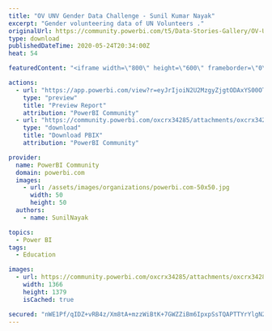```yaml
---
title: "OV UNV Gender Data Challenge - Sunil Kumar Nayak"
excerpt: "Gender volunteering data of UN Volunteers ."
originalUrl: https://community.powerbi.com/t5/Data-Stories-Gallery/OV-UNV-Gender-Data-Challenge-Sunil-Kumar-Nayak/m-p/1116931
type: download
publishedDateTime: 2020-05-24T20:34:00Z
heat: 54

featuredContent: "<iframe width=\"800\" height=\"600\" frameborder=\"0\" src=\"https://app.powerbi.com/view?r=eyJrIjoiN2U2MzgyZjgtODAxYS00OTg5LWFjOWMtNzMwM2M1MzFkYTkxIiwidCI6ImUwMTE5OGU4LWExMzItNDc2OC04OWY4LTNjMGZkNDE2ZjBjNCJ9\"></iframe>"

actions:
  - url: "https://app.powerbi.com/view?r=eyJrIjoiN2U2MzgyZjgtODAxYS00OTg5LWFjOWMtNzMwM2M1MzFkYTkxIiwidCI6ImUwMTE5OGU4LWExMzItNDc2OC04OWY4LTNjMGZkNDE2ZjBjNCJ9"
    type: "preview"
    title: "Preview Report"
    attribution: "PowerBI Community"
  - url: "https://community.powerbi.com/oxcrx34285/attachments/oxcrx34285/DataStoriesGallery/3994/2/OV%20UNV%20Gender%20Data%20Challenge%20-%20Sunil%20Kumar%20Nayak.pbix"
    type: "download"
    title: "Download PBIX"
    attribution: "PowerBI Community"

provider:
  name: PowerBI Community
  domain: powerbi.com
  images:
    - url: /assets/images/organizations/powerbi.com-50x50.jpg
      width: 50
      height: 50
  authors:
    - name: SunilNayak

topics:
  - Power BI
tags:
  - Education

images:
  - url: https://community.powerbi.com/oxcrx34285/attachments/oxcrx34285/DataStoriesGallery/3994/1/DATA.png
    width: 1366
    height: 1379
    isCached: true

secured: "nWE1Pf/qIDZ+vRB4z/Xm8tA+mzzWiBtK+7GWZZiBm6IpxpSsTQAPTTYrYlgN2PGvwkFzixPafrtQtL9HZ5iv2/FOE68eL4qc5cKg42xWTCpJuU5ftOoyIq7e/fZmdQWbZ8xjpDlXER2ifBHo6M5ssFcyLO9fE5SB4M3uZhvN3sfIXaxA2PazV3MndzTsmB+UGaOJQY3qvk9Ex3eokmubmBSptZzJxU4GRtzE/y6ZG3E3JoT9zio34om/9V3bUtBn/J5J37uDf8dJuGh87bLFlLiK81NIu8sipRCqMNKXGhSBHoTl2kt+JkGqD5lk6etYvSknI6sx5SjPOJCzT50TSLanVW+sA5yNM3K+vzqDQ4jD6K+K9bGtZF7LjnSqhcVs2rX8Igm+kiUk7U/t4C3m4A==;WqctoDUsVpM7Z3x0lsqTUg=="
---
```


